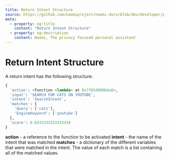 ```yaml
---
title: Return Intent Structure
source: https://github.com/naomiproject/naomi-docs/blob/dev/developer/plugins/returnintent.md
meta:
  - property: og:title
    content: "Return Intent Structure"
  - property: og:description
    content: Naomi, The privacy focused personal assistant
---
```


# Return Intent Structure

A return intent has the following structure:
```python
{
  'action': <function <lambda> at 0x7f85d000b6a8>,
  'input': 'SEARCH FOR CATS ON YOUTUBE',
  'intent': 'SearchIntent',
  'matches': {
    'Query': ['cats'],
    'EngineKeyword': ['youtube']
  },
  'score': 0.8333333333333334
}
```

**action** - a reference to the function to be activated
**intent** - the name of the intent that was matched
**matches** - a dictionary of the different variables that
were matched in the intent. The value of each match is a
list containing all of the matched values.

<DocPreviousVersions/>
<EditPageLink/>
